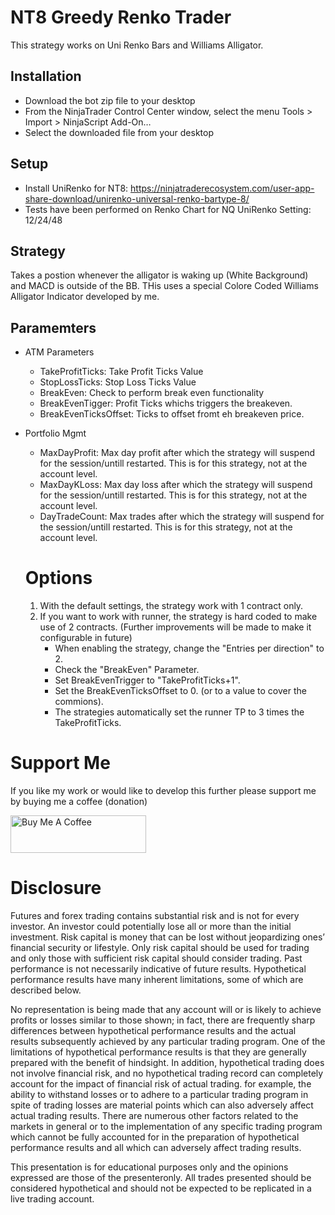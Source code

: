 # NT8 Greedy Renko Trader
This strategy works on Uni Renko Bars and Williams Alligator.

## Installation
- Download the bot zip file to your desktop
- From the NinjaTrader Control Center window, select the menu Tools > Import > NinjaScript Add-On…
- Select the downloaded file from your desktop

## Setup
- Install UniRenko for NT8: https://ninjatraderecosystem.com/user-app-share-download/unirenko-universal-renko-bartype-8/
- Tests have been performed on Renko Chart for NQ UniRenko Setting: 12/24/48

## Strategy
Takes a postion whenever the alligator is waking up (White Background) and MACD is outside of the BB.
THis uses a special Colore Coded Williams Alligator Indicator developed by me.

## Paramemters

- ATM Parameters
  - TakeProfitTicks: Take Profit Ticks Value
  - StopLossTicks: Stop Loss Ticks Value
  - BreakEven: Check to perform break even functionality
  - BreakEvenTigger: Profit Ticks whichs triggers the breakeven.
  - BreakEvenTicksOffset: Ticks to offset fromt eh breakeven price.
- Portfolio Mgmt
  - MaxDayProfit: Max day profit after which the strategy will suspend for the session/untill restarted. This is for this strategy, not at the account level.
  - MaxDayKLoss: Max day loss after which the strategy will suspend for the session/untill restarted. This is for this strategy, not at the account level.
  - DayTradeCount:  Max trades after which the strategy will suspend for the session/untill restarted. This is for this strategy, not at the account level. 

  # Options

  1. With the default settings, the strategy work with 1 contract only.
  2. If you want to work with runner, the strategy is hard coded to make use of 2 contracts. (Further improvements will be made to make it configurable in future)
     - When enabling the strategy, change the "Entries per direction" to 2.
     - Check the "BreakEven" Parameter.
     - Set BreakEvenTrigger to "TakeProfitTicks+1".
     - Set the BreakEvenTicksOffset to 0. (or to a value to cover the commions).
     - The strategies automatically set the runner TP to 3 times the TakeProfitTicks.

# Support Me
If you like my work or would like to develop this further please support me by buying me a coffee (donation)

<a href="https://www.buymeacoffee.com/fossilblade" target="_blank"><img src="https://cdn.buymeacoffee.com/buttons/v2/default-yellow.png" alt="Buy Me A Coffee" style="height: 60px !important;width: 217px !important;" ></a>

# Disclosure 
Futures and forex trading contains substantial risk and is not for every investor. An investor could potentially lose all or more than the initial investment. Risk capital is money that can be lost without jeopardizing ones’ financial security or lifestyle. Only risk capital should be used for trading and only those with sufficient risk capital should consider trading. Past performance is not necessarily indicative of future results. Hypothetical performance results have many inherent limitations, some of which are described below. 

No representation is being made that any account will or is likely to achieve profits or losses similar to those shown; in fact, there are frequently sharp differences between hypothetical performance results 
and the actual results subsequently achieved by any particular trading program. One of the limitations of hypothetical performance results is that they are generally prepared with the benefit of hindsight. In 
addition, hypothetical trading does not involve financial risk, and no hypothetical trading record can completely account for the impact of financial risk of actual trading. for example, the ability to withstand 
losses or to adhere to a particular trading program in spite of trading losses are material points which can also adversely affect actual trading results. There are numerous other factors related to the markets 
in general or to the implementation of any specific trading program which cannot be fully accounted for in the preparation of hypothetical performance results and all which can adversely affect trading results.

This presentation is for educational purposes only and the opinions expressed are those of the presenteronly. All trades presented should be considered hypothetical and should not be expected to be replicated
in a live trading account.
